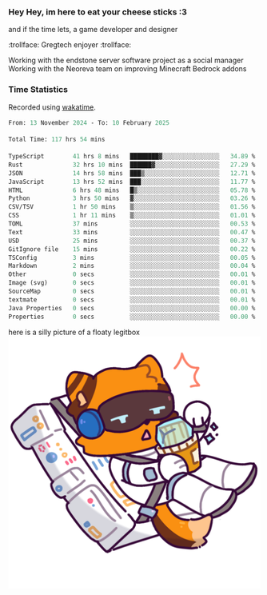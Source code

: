 ### Hey Hey, im here to eat your cheese sticks :3
and if the time lets, a game developer and designer

:trollface: Gregtech enjoyer :trollface:

Working with the endstone server software project as a social manager<br>
Working with the Neoreva team on improving Minecraft Bedrock addons

### Time Statistics
Recorded using [wakatime](https://wakatime.com).

<!--START_SECTION:waka-->

```ocaml
From: 13 November 2024 - To: 10 February 2025

Total Time: 117 hrs 54 mins

TypeScript        41 hrs 8 mins   ████████▓░░░░░░░░░░░░░░░░   34.89 %
Rust              32 hrs 10 mins  ██████▓░░░░░░░░░░░░░░░░░░   27.29 %
JSON              14 hrs 58 mins  ███▒░░░░░░░░░░░░░░░░░░░░░   12.71 %
JavaScript        13 hrs 52 mins  ███░░░░░░░░░░░░░░░░░░░░░░   11.77 %
HTML              6 hrs 48 mins   █▒░░░░░░░░░░░░░░░░░░░░░░░   05.78 %
Python            3 hrs 50 mins   ▓░░░░░░░░░░░░░░░░░░░░░░░░   03.26 %
CSV/TSV           1 hr 50 mins    ▒░░░░░░░░░░░░░░░░░░░░░░░░   01.56 %
CSS               1 hr 11 mins    ▒░░░░░░░░░░░░░░░░░░░░░░░░   01.01 %
TOML              37 mins         ░░░░░░░░░░░░░░░░░░░░░░░░░   00.53 %
Text              33 mins         ░░░░░░░░░░░░░░░░░░░░░░░░░   00.47 %
USD               25 mins         ░░░░░░░░░░░░░░░░░░░░░░░░░   00.37 %
GitIgnore file    15 mins         ░░░░░░░░░░░░░░░░░░░░░░░░░   00.22 %
TSConfig          3 mins          ░░░░░░░░░░░░░░░░░░░░░░░░░   00.05 %
Markdown          2 mins          ░░░░░░░░░░░░░░░░░░░░░░░░░   00.04 %
Other             0 secs          ░░░░░░░░░░░░░░░░░░░░░░░░░   00.01 %
Image (svg)       0 secs          ░░░░░░░░░░░░░░░░░░░░░░░░░   00.01 %
SourceMap         0 secs          ░░░░░░░░░░░░░░░░░░░░░░░░░   00.01 %
textmate          0 secs          ░░░░░░░░░░░░░░░░░░░░░░░░░   00.01 %
Java Properties   0 secs          ░░░░░░░░░░░░░░░░░░░░░░░░░   00.00 %
Properties        0 secs          ░░░░░░░░░░░░░░░░░░░░░░░░░   00.00 %
```

<!--END_SECTION:waka-->

here is a silly picture of a floaty legitbox
![Silly legitbox](goobernoback_lower.png)
